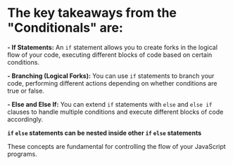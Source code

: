# The key takeaways from the "Conditionals" are:

**- If Statements:** An `if` statement allows you to create forks in the logical flow of your code, executing different blocks of code based on certain conditions.

**- Branching (Logical Forks):** You can use `if` statements to branch your code, performing different actions depending on whether conditions are true or false.

**- Else and Else If:** You can extend `if` statements with `else` and `else if` clauses to handle multiple conditions and execute different blocks of code accordingly.

**`if` `else` statements can be nested inside other `if` `else` statements**

These concepts are fundamental for controlling the flow of your JavaScript programs.